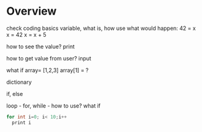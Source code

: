 # Overview
check coding basics
variable, what is, how use
what would happen:
42 = x
x = 42
x = x + 5

how to see the value? print

how to get value from user? input

what if array= [1,2,3]
array[1] = ?

dictionary


if, else

loop - for, while - how to use? what if
````java
for int i=0; i< 10;i++
  print i
````


